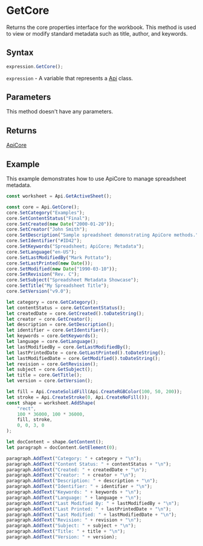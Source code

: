 # GetCore

Returns the core properties interface for the workbook.
This method is used to view or modify standard metadata such as title, author, and keywords.

## Syntax

```javascript
expression.GetCore();
```

`expression` - A variable that represents a [Api](../Api.md) class.

## Parameters

This method doesn't have any parameters.

## Returns

[ApiCore](../../ApiCore/ApiCore.md)

## Example

This example demonstrates how to use ApiCore to manage spreadsheet metadata.

```javascript editor-xlsx
const worksheet = Api.GetActiveSheet();

const core = Api.GetCore();
core.SetCategory("Examples");
core.SetContentStatus("Final");
core.SetCreated(new Date("2000-01-20"));
core.SetCreator("John Smith");
core.SetDescription("Sample spreadsheet demonstrating ApiCore methods.");
core.SetIdentifier("#ID42");
core.SetKeywords("Spreadsheet; ApiCore; Metadata");
core.SetLanguage("en-US");
core.SetLastModifiedBy("Mark Pottato");
core.SetLastPrinted(new Date());
core.SetModified(new Date("1990-03-10"));
core.SetRevision("Rev. C");
core.SetSubject("Spreadsheet Metadata Showcase");
core.SetTitle("My Spreadsheet Title");
core.SetVersion("v9.0");

let category = core.GetCategory();
let contentStatus = core.GetContentStatus();
let createdDate = core.GetCreated().toDateString();
let creator = core.GetCreator();
let description = core.GetDescription();
let identifier = core.GetIdentifier();
let keywords = core.GetKeywords();
let language = core.GetLanguage();
let lastModifiedBy = core.GetLastModifiedBy();
let lastPrintedDate = core.GetLastPrinted().toDateString();
let lastModifiedDate = core.GetModified().toDateString();
let revision = core.GetRevision();
let subject = core.GetSubject();
let title = core.GetTitle();
let version = core.GetVersion();

let fill = Api.CreateSolidFill(Api.CreateRGBColor(100, 50, 200));
let stroke = Api.CreateStroke(0, Api.CreateNoFill());
const shape = worksheet.AddShape(
	"rect",
	100 * 36000, 100 * 36000,
	fill, stroke,
	0, 0, 3, 0
);

let docContent = shape.GetContent();
let paragraph = docContent.GetElement(0);

paragraph.AddText("Category: " + category + "\n");
paragraph.AddText("Content Status: " + contentStatus + "\n");
paragraph.AddText("Created: " + createdDate + "\n");
paragraph.AddText("Creator: " + creator + "\n");
paragraph.AddText("Description: " + description + "\n");
paragraph.AddText("Identifier: " + identifier + "\n");
paragraph.AddText("Keywords: " + keywords + "\n");
paragraph.AddText("Language: " + language + "\n");
paragraph.AddText("Last Modified By: " + lastModifiedBy + "\n");
paragraph.AddText("Last Printed: " + lastPrintedDate + "\n");
paragraph.AddText("Last Modified: " + lastModifiedDate + "\n");
paragraph.AddText("Revision: " + revision + "\n");
paragraph.AddText("Subject: " + subject + "\n");
paragraph.AddText("Title: " + title + "\n");
paragraph.AddText("Version: " + version);

```

